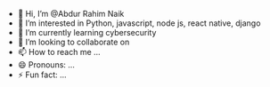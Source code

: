  - 👋 Hi, I’m @Abdur Rahim Naik
- 👀 I’m interested in Python, javascript, node js, react native, django
- 🌱 I’m currently learning cybersecurity
- 💞️ I’m looking to collaborate on 
- 📫 How to reach me ...
- 😄 Pronouns: ...
- ⚡ Fun fact: ...

<!---
sadek2580/sadek2580 is a ✨ special ✨ repository because its `README.md` (this file) appears on your GitHub profile.
You can click the Preview link to take a look at your changes.
--->
